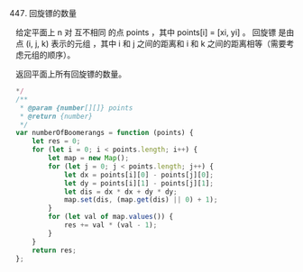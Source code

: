 447. 回旋镖的数量

给定平面上 n 对 互不相同 的点 points ，其中 points[i] = [xi, yi] 。
回旋镖 是由点 (i, j, k) 表示的元组 ，其中 i 和 j 之间的距离和 i 和 k
之间的距离相等（需要考虑元组的顺序）。

返回平面上所有回旋镖的数量。

```js
*/
/**
 * @param {number[][]} points
 * @return {number}
 */
var numberOfBoomerangs = function (points) {
    let res = 0;
    for (let i = 0; i < points.length; i++) {
        let map = new Map();
        for (let j = 0; j < points.length; j++) {
            let dx = points[i][0] - points[j][0];
            let dy = points[i][1] - points[j][1];
            let dis = dx * dx + dy * dy;
            map.set(dis, (map.get(dis) || 0) + 1);
        }
        for (let val of map.values()) {
            res += val * (val - 1);
        }
    }
    return res;
};
```
